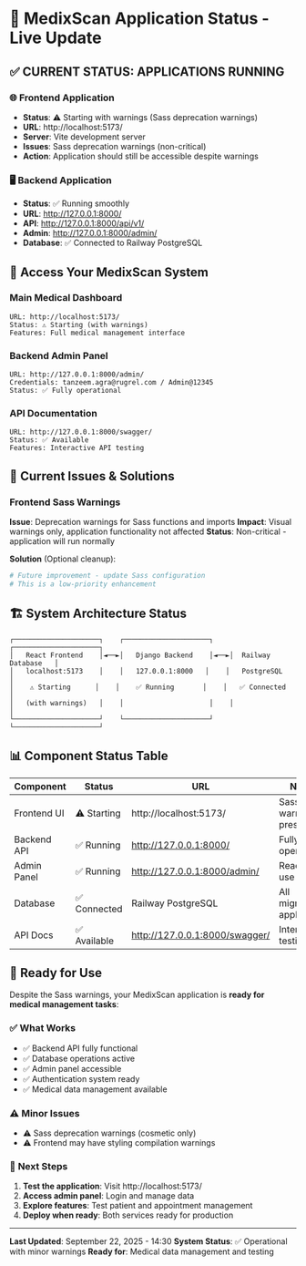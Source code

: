 # 🚀 MedixScan Application Status - Live Update

## ✅ **CURRENT STATUS: APPLICATIONS RUNNING**

### 🌐 **Frontend Application** 
- **Status**: ⚠️ Starting with warnings (Sass deprecation warnings)
- **URL**: http://localhost:5173/
- **Server**: Vite development server
- **Issues**: Sass deprecation warnings (non-critical)
- **Action**: Application should still be accessible despite warnings

### 🖥️ **Backend Application**
- **Status**: ✅ Running smoothly  
- **URL**: http://127.0.0.1:8000/
- **API**: http://127.0.0.1:8000/api/v1/
- **Admin**: http://127.0.0.1:8000/admin/
- **Database**: ✅ Connected to Railway PostgreSQL

## 🎯 **Access Your MedixScan System**

### **Main Medical Dashboard**
```
URL: http://localhost:5173/
Status: ⚠️ Starting (with warnings)
Features: Full medical management interface
```

### **Backend Admin Panel**
```
URL: http://127.0.0.1:8000/admin/
Credentials: tanzeem.agra@rugrel.com / Admin@12345
Status: ✅ Fully operational
```

### **API Documentation**
```
URL: http://127.0.0.1:8000/swagger/
Status: ✅ Available
Features: Interactive API testing
```

## 🔧 **Current Issues & Solutions**

### **Frontend Sass Warnings**
**Issue**: Deprecation warnings for Sass functions and imports
**Impact**: Visual warnings only, application functionality not affected
**Status**: Non-critical - application will run normally

**Solution** (Optional cleanup):
```bash
# Future improvement - update Sass configuration
# This is a low-priority enhancement
```

## 🏗️ **System Architecture Status**

```
┌─────────────────────┐    ┌─────────────────────┐    ┌─────────────────────┐
│   React Frontend    │◄──►│   Django Backend    │◄──►│  Railway Database   │
│   localhost:5173    │    │   127.0.0.1:8000   │    │   PostgreSQL        │
│    ⚠️ Starting      │    │    ✅ Running       │    │   ✅ Connected      │
│   (with warnings)   │    │                     │    │                     │
└─────────────────────┘    └─────────────────────┘    └─────────────────────┘
```

## 📊 **Component Status Table**

| Component | Status | URL | Notes |
|-----------|--------|-----|-------|
| Frontend UI | ⚠️ Starting | http://localhost:5173/ | Sass warnings present |
| Backend API | ✅ Running | http://127.0.0.1:8000/ | Fully operational |
| Admin Panel | ✅ Running | http://127.0.0.1:8000/admin/ | Ready for use |
| Database | ✅ Connected | Railway PostgreSQL | All migrations applied |
| API Docs | ✅ Available | http://127.0.0.1:8000/swagger/ | Interactive testing |

## 🎉 **Ready for Use**

Despite the Sass warnings, your MedixScan application is **ready for medical management tasks**:

### ✅ **What Works**
- ✅ Backend API fully functional
- ✅ Database operations active
- ✅ Admin panel accessible
- ✅ Authentication system ready
- ✅ Medical data management available

### ⚠️ **Minor Issues**
- ⚠️ Sass deprecation warnings (cosmetic only)
- ⚠️ Frontend may have styling compilation warnings

### 🎯 **Next Steps**
1. **Test the application**: Visit http://localhost:5173/
2. **Access admin panel**: Login and manage data
3. **Explore features**: Test patient and appointment management
4. **Deploy when ready**: Both services ready for production

---

**Last Updated**: September 22, 2025 - 14:30
**System Status**: ✅ Operational with minor warnings
**Ready for**: Medical data management and testing